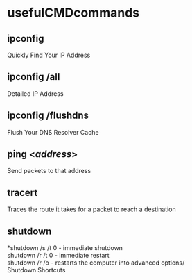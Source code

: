 # usefulCMDcommands

## ipconfig
Quickly Find Your IP Address

## ipconfig /all
Detailed IP Address

## ipconfig /flushdns
Flush Your DNS Resolver Cache

## ping <*address*>
Send packets to that address

## tracert
Traces the route it takes for a packet to reach a destination

## shutdown
*shutdown /s /t 0 - immediate shutdown<br>
shutdown /r /t 0 - immediate restart<br>
shutdown /r /o - restarts the computer into advanced options/<br>
Shutdown Shortcuts
